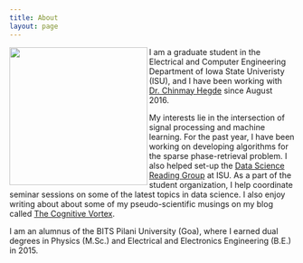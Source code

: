 ```yaml
---
title: About
layout: page
--- 
```

<p> <img src="https://GauriJagatap.github.io/assets/images/prof.jpg" align="left" height="244"> I am a graduate student in the Electrical and Computer Engineering Department of Iowa State Univeristy (ISU), and I have been working with <a target="_blank" href='http://home.engineering.iastate.edu/~chinmay/'>Dr. Chinmay Hegde</a> since August 2016. </p>

<p> My interests lie in the intersection of signal processing and machine learning. For the past year, I have been working on 
developing algorithms for the sparse phase-retrieval problem. I also helped set-up the <a target="_blank" href='http://dsrg.stuorg.iastate.edu/'>Data Science Reading Group</a> at ISU. As a part of the student organization, I help
coordinate seminar sessions on some of the latest topics in data science. I also enjoy writing about about some of my pseudo-scientific musings on my blog called <a target="_blank" href='https://thecognitivevortex.wordpress.com/'>The Cognitive Vortex</a>.</p> 

<p> I am an alumnus of the BITS Pilani University (Goa), where I earned dual degrees in Physics (M.Sc.) and Electrical and Electronics Engineering (B.E.) in 2015.</p>


